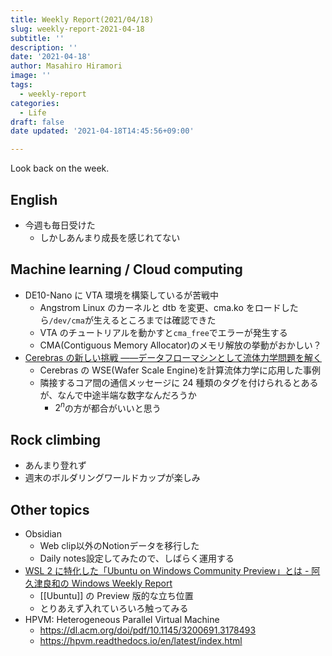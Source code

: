 ```yaml
---
title: Weekly Report(2021/04/18)
slug: weekly-report-2021-04-18
subtitle: ''
description: ''
date: '2021-04-18'
author: Masahiro Hiramori
image: ''
tags:
  - weekly-report
categories:
  - Life
draft: false
date updated: '2021-04-18T14:45:56+09:00'

---
```


Look back on the week.

## English

- 今週も毎日受けた
  - しかしあんまり成長を感じれてない

## Machine learning / Cloud computing

- DE10-Nano に VTA 環境を構築しているが苦戦中
  - Angstrom Linux のカーネルと dtb を変更、cma.ko をロードしたら`/dev/cma`が生えるところまでは確認できた
  - VTA のチュートリアルを動かすと`cma_free`でエラーが発生する
  - CMA(Contiguous Memory Allocator)のメモリ解放の挙動がおかしい？
- [Cerebras の新しい挑戦 ――データフローマシンとして流体力学問題を解く](https://gihyo.jp/dev/column/01/ml/2021/cerebras)
  - Cerebras の WSE(Wafer Scale Engine)を計算流体力学に応用した事例
  - 隣接するコア間の通信メッセージに 24 種類のタグを付けられるとあるが、なんで中途半端な数字なんだろうか
    - $2^n$の方が都合がいいと思う

## Rock climbing

- あんまり登れず
- 週末のボルダリングワールドカップが楽しみ

## Other topics

- Obsidian
  - Web clip以外のNotionデータを移行した
  - Daily notes設定してみたので、しばらく運用する
- [WSL 2 に特化した「Ubuntu on Windows Community Preview」とは - 阿久津良和の Windows Weekly Report](https://news.mynavi.jp/article/20210411-windows10report/)
  - [[Ubuntu]] の Preview 版的な立ち位置
  - とりあえず入れていろいろ触ってみる
- HPVM: Heterogeneous Parallel Virtual Machine
  - <https://dl.acm.org/doi/pdf/10.1145/3200691.3178493>
  - <https://hpvm.readthedocs.io/en/latest/index.html>
